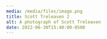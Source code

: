```yaml
---
media: /media/files/image.png
title: Scott Treleaven 2
alt: A photograph of Scott Treleaven
date: 2022-06-30T15:40:00-0500
---
```

